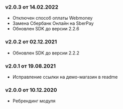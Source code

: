 ### v2.0.3 от 14.02.2022
* Отключен способ оплаты Webmoney
* Замена Сбербанк Онлайн на SberPay
* Обновлен SDK до версии 2.2.6

### v2.0.2 от 02.12.2021
* Обновлен SDK до версии 2.2.2

### v2.0.1 от 19.08.2021
* Исправление ссылки на демо-магазин в readme

### v2.0.0 от 10.12.2020
* Ребрендинг модуля
